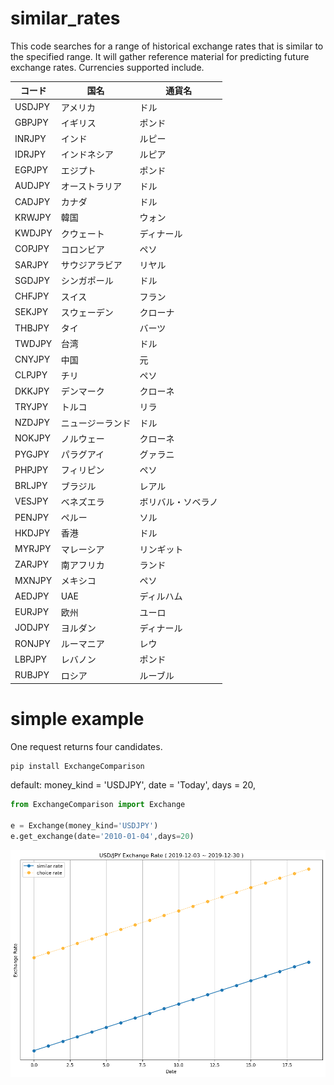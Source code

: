 # similar_rates

This code searches for a range of historical exchange rates that is similar to the specified range. It will gather reference material for predicting future exchange rates. Currencies supported include.

| コード | 国名 | 通貨名 |
|------------|------------------|-------------------------|
| USDJPY   | アメリカ         | ドル                    |
| GBPJPY   | イギリス         | ポンド                  |
| INRJPY   | インド           | ルピー                  |
| IDRJPY   | インドネシア     | ルピア                  |
| EGPJPY   | エジプト         | ポンド                  |
| AUDJPY   | オーストラリア   | ドル                    |
| CADJPY   | カナダ           | ドル                    |
| KRWJPY   | 韓国             | ウォン                  |
| KWDJPY   | クウェート       | ディナール              |
| COPJPY   | コロンビア       | ペソ                    |
| SARJPY   | サウジアラビア   | リヤル                  |
| SGDJPY   | シンガポール     | ドル                    |
| CHFJPY   | スイス           | フラン                  |
| SEKJPY   | スウェーデン     | クローナ                |
| THBJPY   | タイ             | バーツ                  |
| TWDJPY   | 台湾             | ドル                    |
| CNYJPY   | 中国             | 元                      |
| CLPJPY   | チリ             | ペソ                    |
| DKKJPY   | デンマーク       | クローネ                |
| TRYJPY   | トルコ           | リラ                    |
| NZDJPY   | ニュージーランド   | ドル                    |
| NOKJPY   | ノルウェー       | クローネ                |
| PYGJPY   | パラグアイ       | グァラニ                |
| PHPJPY   | フィリピン       | ペソ                    |
| BRLJPY   | ブラジル         | レアル                  |
| VESJPY   | ベネズエラ       | ボリバル・ソベラノ      |
| PENJPY   | ペルー           | ソル                    |
| HKDJPY   | 香港             | ドル                    |
| MYRJPY   | マレーシア       | リンギット              |
| ZARJPY   | 南アフリカ       | ランド                  |
| MXNJPY   | メキシコ         | ペソ                    |
| AEDJPY   | UAE              | ディルハム              |
| EURJPY   | 欧州             | ユーロ                  |
| JODJPY   | ヨルダン         | ディナール              |
| RONJPY   | ルーマニア       | レウ                    |
| LBPJPY   | レバノン         | ポンド                  |
| RUBJPY   | ロシア           | ルーブル                |

# simple example

One request returns four candidates.

```
pip install ExchangeComparison
```
default:
money_kind = 'USDJPY',
date = 'Today',
days = 20,

```python
from ExchangeComparison import Exchange

e = Exchange(money_kind='USDJPY')
e.get_exchange(date='2010-01-04',days=20)
```

![output](./output.png "output")

